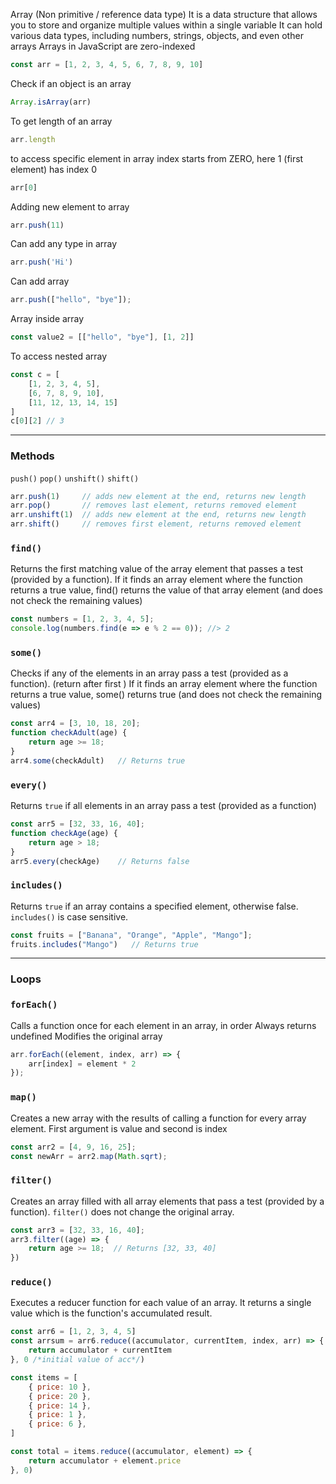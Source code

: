 Array (Non primitive / reference data type)
It is a data structure that allows you to store and organize multiple values within a single variable
It can hold various data types, including numbers, strings, objects, and even other arrays
Arrays in JavaScript are zero-indexed

```js
const arr = [1, 2, 3, 4, 5, 6, 7, 8, 9, 10]
```

Check if an object is an array

```js
Array.isArray(arr)
```

To get length of an array

```js
arr.length
```

to access specific element in array
index starts from ZERO, here 1 (first element) has index 0

```js
arr[0]
```

Adding new element to array

```js
arr.push(11)
```

Can add any type in array

```js
arr.push('Hi')
```

Can add array

```js
arr.push(["hello", "bye"]);
```

Array inside array

```js
const value2 = [["hello", "bye"], [1, 2]]
```

To access nested array

```js
const c = [
    [1, 2, 3, 4, 5],
    [6, 7, 8, 9, 10],
    [11, 12, 13, 14, 15]
]
c[0][2] // 3
```

---
### Methods

`push()` `pop()` `unshift()` `shift()`

```js
arr.push(1)     // adds new element at the end, returns new length
arr.pop()       // removes last element, returns removed element
arr.unshift(1)  // adds new element at the end, returns new length
arr.shift()     // removes first element, returns removed element
```
### `find()`

Returns the first matching value of the array element that passes a test (provided by a function). 
If it finds an array element where the function returns a true value, find() returns the value of that array element (and does not check the remaining values)

```js
const numbers = [1, 2, 3, 4, 5];
console.log(numbers.find(e => e % 2 == 0)); //> 2
```
### `some()`

Checks if any of the elements in an array pass a test (provided as a function). (return after first )
If it finds an array element where the function returns a true value, some() returns true (and does not check the remaining values)

```js
const arr4 = [3, 10, 18, 20];
function checkAdult(age) {
    return age >= 18;
}
arr4.some(checkAdult)   // Returns true
```
### `every()`

Returns `true` if all elements in an array pass a test (provided as a function)

```js
const arr5 = [32, 33, 16, 40];
function checkAge(age) {
    return age > 18;
}
arr5.every(checkAge)    // Returns false
```
### `includes()`

Returns `true` if an array contains a specified element, otherwise false.
`includes()` is case sensitive.

```js
const fruits = ["Banana", "Orange", "Apple", "Mango"];
fruits.includes("Mango")   // Returns true
```

---
### Loops
### `forEach()`

Calls a function once for each element in an array, in order
Always returns undefined
Modifies the original array

```js
arr.forEach((element, index, arr) => {
    arr[index] = element * 2
});
```
### `map()`

Creates a new array with the results of calling a function for every array element.
First argument is value and second is index

```js
const arr2 = [4, 9, 16, 25];
const newArr = arr2.map(Math.sqrt);
```
### `filter()`

Creates an array filled with all array elements that pass a test (provided by a function).
`filter()` does not change the original array.

```js
const arr3 = [32, 33, 16, 40];
arr3.filter((age) => {
    return age >= 18;  // Returns [32, 33, 40]
})
```
### `reduce()`

Executes a reducer function for each value of an array. It  returns a single value which is the function's accumulated result.

```js
const arr6 = [1, 2, 3, 4, 5]
const arrsum = arr6.reduce((accumulator, currentItem, index, arr) => {
    return accumulator + currentItem
}, 0 /*initial value of acc*/)
```

```js
const items = [
    { price: 10 },
    { price: 20 },
    { price: 14 },
    { price: 1 },
    { price: 6 },
]

const total = items.reduce((accumulator, element) => {
    return accumulator + element.price
}, 0)
```